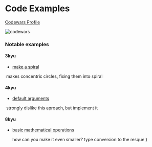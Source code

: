 # Code Examples


[Codewars Profile][codewars link]

![codewars][codewars badge]

### Notable examples



#### 3kyu

- [make a spiral](make-a-spiral.js)
 
  makes concentric circles, fixing them into spiral 
  
#### 4kyu

- [default arguments](default-arguments.coffee)
  
  strongly dislike this aproach, but implement it 
  
#### 8kyu

- [basic mathematical operations](basic-mathematical-operations.js)

    how can you make it even smaller? type conversion to the resque )


[codewars link]: https://www.codewars.com/users/Oziabr
[codewars badge]: https://www.codewars.com/users/Oziabr/badges/large "codewars badge"

